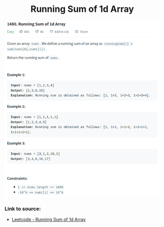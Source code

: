 <h1 align="center">Running Sum of 1d Array</h1>

![alt text](https://raw.githubusercontent.com/matthew01lokiet/Github-repos-images/main/Algs/Arrays/8yBoCpfH_o.png)

### Link to source: 
- <a href="https://leetcode.com/problems/running-sum-of-1d-array/">Leetcode - Running Sum of 1d Array</a>

